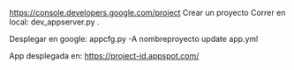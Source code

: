 https://console.developers.google.com/project
Crear un proyecto
Correr en local:
  dev_appserver.py .

Desplegar en google:
  appcfg.py -A nombreproyecto update app.yml

App desplegada en:
   https://project-id.appspot.com/
